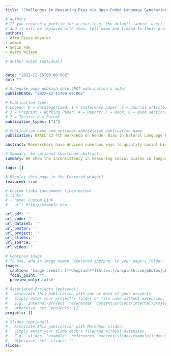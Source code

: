 ```yaml
---
title: "Challenges in Measuring Bias via Open-Ended Language Generation"

# Authors
# If you created a profile for a user (e.g. the default `admin` user), write the username (folder name) here 
# and it will be replaced with their full name and linked to their profile.
authors:
- Afra Feyza Akyurek
- admin
- Sejin Pak
- Derry Wijaya

# Author notes (optional)


date: "2022-12-15T00:00:00Z"
doi: ""

# Schedule page publish date (NOT publication's date).
publishDate: "2022-12-15T00:00:00Z"

# Publication type.
# Legend: 0 = Uncategorized; 1 = Conference paper; 2 = Journal article;
# 3 = Preprint / Working Paper; 4 = Report; 5 = Book; 6 = Book section;
# 7 = Thesis; 8 = Patent
publication_types: ["1"]

# Publication name and optional abbreviated publication name.
publication: NAACL'22 4th Workshop on Gender Bias in Natural Language Processing. 

abstract: Researchers have devised numerous ways to quantify social biases vested in pretrained language models. As some language models are capable of generating coherent completions given a set of textual prompts, several prompting datasets have been proposed to measure biases between social groups -- posing language generation as a way of identifying biases. In this opinion paper, we analyze how specific choices of prompt sets, metrics, automatic tools and sampling strategies affect bias results. We find out that the practice of measuring biases through text completion is prone to yielding contradicting results under different experiment settings. We additionally provide recommendations for reporting biases in open-ended language generation for a more complete outlook of biases exhibited by a given language model. Code to reproduce the results is released under this https URL.

# Summary. An optional shortened abstract.
summary: We show the inconsistency in measuring social biases in language models using text completion, highlighting how different methods and settings affect results also offer guidelines for more accurate bias reporting and provides the study's code.

tags: []

# Display this page in the Featured widget?
featured: true

# Custom links (uncomment lines below)
# links:
# - name: Custom Link
#   url: http://example.org

url_pdf: ''
url_code: ''
url_dataset: ''
url_poster: ''
url_project: ''
url_slides: ''
url_source: ''
url_video: ''

# Featured image
# To use, add an image named `featured.jpg/png` to your page's folder. 
image:
  caption: 'Image credit: [**Unsplash**](https://unsplash.com/photos/pLCdAaMFLTE)'
  focal_point: ""
  preview_only: false

# Associated Projects (optional).
#   Associate this publication with one or more of your projects.
#   Simply enter your project's folder or file name without extension.
#   E.g. `internal-project` references `content/project/internal-project/index.md`.
#   Otherwise, set `projects: []`.
projects: []

# Slides (optional).
#   Associate this publication with Markdown slides.
#   Simply enter your slide deck's filename without extension.
#   E.g. `slides: "example"` references `content/slides/example/index.md`.
#   Otherwise, set `slides: ""`.
slides: 
---
```


